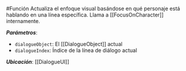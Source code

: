#Función
Actualiza el enfoque visual basándose en qué personaje está hablando en una línea específica. Llama a [[FocusOnCharacter]] internamente.

**_Parámetros_**:

- `dialogueObject`: El [[DialogueObject]] actual
- `dialogueIndex`: Índice de la línea de diálogo actual

**_Ubicación_**: [[DialogueUI]]